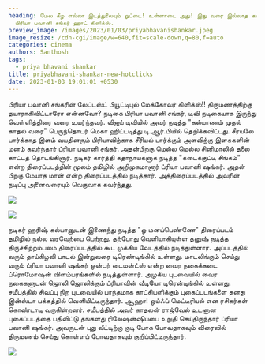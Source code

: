 ```yaml
---
heading: மேல கீழ எல்லா இடத்துலையும் ஓட்டை! உள்ளாடை அது! இது வரை இல்லாத கவர்ச்சி
  பிரியா பவானி சங்கர் ஹாட் கிளிக்ஸ்.
preview_image: /images/2023/01/03/priyabhavanishankar.jpeg
image_resize: /cdn-cgi/image/w=640,fit=scale-down,q=80,f=auto
categories: cinema
authors: Santhosh
tags:
  - priya bhavani shankar
title: priyabhavani-shankar-new-hotclicks
date: 2023-01-03 19:01:01 +0530
---
```

பிரியா பவானி சங்கரின் லேட்டஸ்ட் பியூட்டிபுல் மேக்கோவர் கிளிக்ஸ்!! திருமணத்திற்கு தயாராகிவிட்டாரோ என்னவோ?
நடிகை பிரியா பவானி சங்கர், டிவி நடிகையாக இருந்து வெள்ளித்திரை வரை உயர்ந்தவர். விஜய் டிவியில் அவர் நடித்த "கல்யாணம் முதல் காதல் வரை" பெருந்தொடர் மெகா ஹிட்டடித்து டி.ஆர்.பியில் தெறிக்கவிட்டது. சீரயலே பார்க்காத இளம் வயதினரும் பிரியாவிற்காக சீரியல் பார்க்கும் அளவிற்கு இளசுகளின் மனம் கவர்ந்தார் ப்ரியா பவானி சங்கர். அதன்பிறகு மெல்ல மெல்ல சினிமாலில் தலை காட்டத் தொடங்கினார். 
நடிகர் கார்த்தி கதாநாயகனாக நடித்த "கடைக்குட்டி சிங்கம்" என்ற திரைப்படத்தின் மூலம் தமிழில் அறிமுகமானார் ப்ரியா பவானி ஷங்கர். அதன் பிறகு மேயாத மான் என்ற  திரைப்படத்தில் நடித்தார். அத்திரைப்படத்தில் அவரின் நடிப்பு அனைவரையும் வெகுவாக கவர்ந்தது.


![](/images/2023/01/03/priyabhavani-shankar-new-hotclicks.jpeg)



![](/images/2023/01/03/priyabhavani-shankar-new-hotclicks4.jpeg)

நடிகர் ஹரிஷ் கல்யானுடன் இணைந்து நடித்த "ஓ மனப்பெண்ணே" திரைப்படம் தமிழில் நல்ல வரவேற்பை பெற்றது. தற்போது வெளியாகியுள்ள தனுஷ் நடித்த திருச்சிற்றம்பலம் திரைப்படத்தில் கூட முக்கிய வேடத்தில் நடித்துள்ளார். அப்படத்தில்  வரும் தாய்கிழவி பாடல் இன்றுவரை டிரெண்டிங்கில் உள்ளது.
மாடலிங்கும் செய்து வரும் ப்ரியா பவானி ஷங்கர் ஒன்டர் டைமன்ட்ஸ் என்ற வைர நகைக்கடை ப்ரொமோஷன் விளம்பரங்களில் நடித்துள்ளார். அழகிய புடவையில் வைர நகைகளுடன் ஜொலி ஜொலிக்கும் ப்ரியாவின் வீடியோ டிரென்டிங்கில் உள்ளது. சமீபத்தில் சிவப்பு நிற புடவையில் பாந்தமாக காட்சியளிக்கும் புகைப்படங்களை தனது இன்ஸ்டா பக்கத்தில் வெளியிட்டிருந்தார். ஆஹா! ஒய்ஃப் மெட்டீரியல் என ரசிகர்கள் கொண்டாடி வருகின்றனர்.
சமீபத்தில் அவர் காதலன் ராஜ்வேல் உடனான புகைப்படத்தை பதிவிட்டு தங்களது ரிலேஷன்ஷிப்பை உறுதி செய்திருந்தார் ப்ரியா பவானி ஷங்கர். அவருடன் புது வீட்டிற்கு குடி போக போவதாகவும் விரைவில் திருமணம் செய்து கொள்ளப் போவதாகவும் குறிப்பிட்டிருந்தார்.

![](/images/2023/01/03/priyabhavani-shankar-new-hotclicks2.jpeg)

![]()